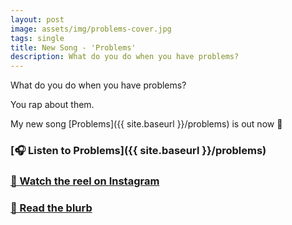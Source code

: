 ```yaml
---
layout: post
image: assets/img/problems-cover.jpg
tags: single
title: New Song - 'Problems'
description: What do you do when you have problems?
---
```


What do you do when you have problems?

You rap about them.

My new song [Problems]({{ site.baseurl }}/problems) is out now 🧯

### [🎧 Listen to Problems]({{ site.baseurl }}/problems)

### [🎥 Watch the reel on Instagram](https://www.instagram.com/reel/CxfqPS-K4XY/)

### [📄 Read the blurb](https://dylanhand.substack.com/p/welcome-to-hand-picked-new-song)
